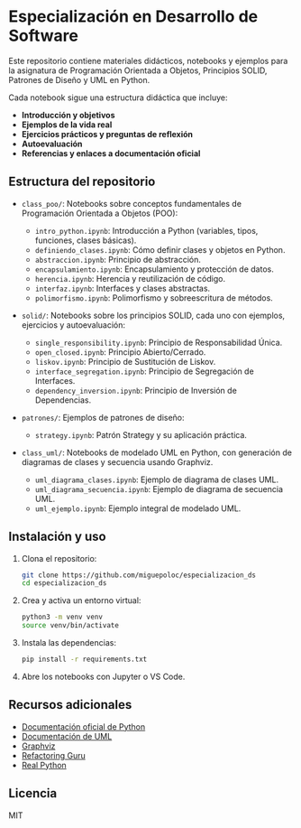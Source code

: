 # Especialización en Desarrollo de Software

Este repositorio contiene materiales didácticos, notebooks y ejemplos para la asignatura de Programación Orientada a Objetos, Principios SOLID, Patrones de Diseño y UML en Python.

Cada notebook sigue una estructura didáctica que incluye:

-   **Introducción y objetivos**
-   **Ejemplos de la vida real**
-   **Ejercicios prácticos y preguntas de reflexión**
-   **Autoevaluación**
-   **Referencias y enlaces a documentación oficial**

## Estructura del repositorio

-   `class_poo/`: Notebooks sobre conceptos fundamentales de Programación Orientada a Objetos (POO):

    -   `intro_python.ipynb`: Introducción a Python (variables, tipos, funciones, clases básicas).
    -   `definiendo_clases.ipynb`: Cómo definir clases y objetos en Python.
    -   `abstraccion.ipynb`: Principio de abstracción.
    -   `encapsulamiento.ipynb`: Encapsulamiento y protección de datos.
    -   `herencia.ipynb`: Herencia y reutilización de código.
    -   `interfaz.ipynb`: Interfaces y clases abstractas.
    -   `polimorfismo.ipynb`: Polimorfismo y sobreescritura de métodos.

-   `solid/`: Notebooks sobre los principios SOLID, cada uno con ejemplos, ejercicios y autoevaluación:

    -   `single_responsibility.ipynb`: Principio de Responsabilidad Única.
    -   `open_closed.ipynb`: Principio Abierto/Cerrado.
    -   `liskov.ipynb`: Principio de Sustitución de Liskov.
    -   `interface_segregation.ipynb`: Principio de Segregación de Interfaces.
    -   `dependency_inversion.ipynb`: Principio de Inversión de Dependencias.

-   `patrones/`: Ejemplos de patrones de diseño:

    -   `strategy.ipynb`: Patrón Strategy y su aplicación práctica.

-   `class_uml/`: Notebooks de modelado UML en Python, con generación de diagramas de clases y secuencia usando Graphviz.
    -   `uml_diagrama_clases.ipynb`: Ejemplo de diagrama de clases UML.
    -   `uml_diagrama_secuencia.ipynb`: Ejemplo de diagrama de secuencia UML.
    -   `uml_ejemplo.ipynb`: Ejemplo integral de modelado UML.

## Instalación y uso

1. Clona el repositorio:

    ```bash
    git clone https://github.com/miguepoloc/especializacion_ds
    cd especializacion_ds
    ```

2. Crea y activa un entorno virtual:

    ```bash
    python3 -m venv venv
    source venv/bin/activate
    ```

3. Instala las dependencias:

    ```bash
    pip install -r requirements.txt
    ```

4. Abre los notebooks con Jupyter o VS Code.

## Recursos adicionales

-   [Documentación oficial de Python](https://docs.python.org/es/3/)
-   [Documentación de UML](https://www.uml.org/)
-   [Graphviz](https://graphviz.gitlab.io/documentation/)
-   [Refactoring Guru](https://refactoring.guru/es)
-   [Real Python](https://realpython.com/solid-principles-python/)

## Licencia

MIT
